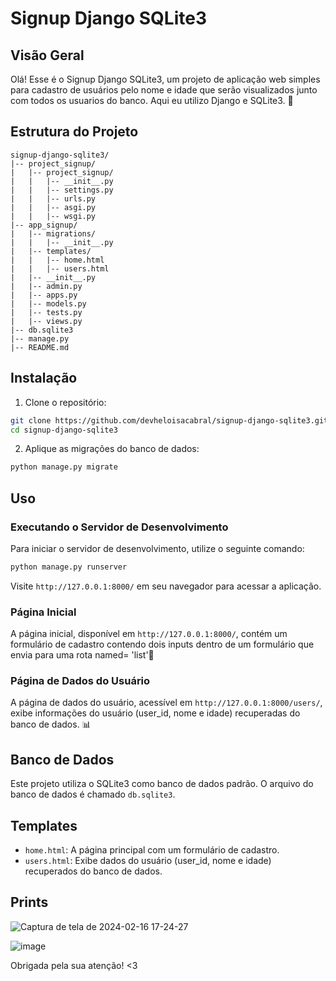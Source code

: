 # Signup Django SQLite3

## Visão Geral

Olá! Esse é o Signup Django SQLite3, um projeto de aplicação web simples para cadastro de usuários pelo nome e idade que serão visualizados junto com todos os usuarios do banco. Aqui eu utilizo Django e SQLite3. 🚀

## Estrutura do Projeto

```
signup-django-sqlite3/
|-- project_signup/
|   |-- project_signup/
|   |   |-- __init__.py
|   |   |-- settings.py
|   |   |-- urls.py
|   |   |-- asgi.py
|   |   |-- wsgi.py
|-- app_signup/
|   |-- migrations/
|   |   |-- __init__.py
|   |-- templates/
|   |   |-- home.html
|   |   |-- users.html
|   |-- __init__.py
|   |-- admin.py
|   |-- apps.py
|   |-- models.py
|   |-- tests.py
|   |-- views.py
|-- db.sqlite3
|-- manage.py
|-- README.md
```

## Instalação

1. Clone o repositório:

```bash
git clone https://github.com/devheloisacabral/signup-django-sqlite3.git
cd signup-django-sqlite3
```

2. Aplique as migrações do banco de dados:

```bash
python manage.py migrate
```

## Uso

### Executando o Servidor de Desenvolvimento

Para iniciar o servidor de desenvolvimento, utilize o seguinte comando:

```bash
python manage.py runserver
```

Visite `http://127.0.0.1:8000/` em seu navegador para acessar a aplicação.

### Página Inicial

A página inicial, disponível em `http://127.0.0.1:8000/`, contém um formulário de cadastro contendo dois inputs dentro de um formulário que envia para uma rota named= 'list'📝

### Página de Dados do Usuário

A página de dados do usuário, acessível em `http://127.0.0.1:8000/users/`, exibe informações do usuário (user_id, nome e idade) recuperadas do banco de dados. 📊

## Banco de Dados

Este projeto utiliza o SQLite3 como banco de dados padrão. O arquivo do banco de dados é chamado `db.sqlite3`.

## Templates

- `home.html`: A página principal com um formulário de cadastro.
- `users.html`: Exibe dados do usuário (user_id, nome e idade) recuperados do banco de dados.

## Prints 

![Captura de tela de 2024-02-16 17-24-27](https://github.com/devheloisacabral/signup-django-sqlite3/assets/108575773/4a219a75-ef87-45c6-adcc-3b224757bb8d)


![image](https://github.com/devheloisacabral/signup-django-sqlite3/assets/108575773/b73c24d0-ce63-4562-8356-75f0916c6b4b)



Obrigada pela sua atenção! <3
